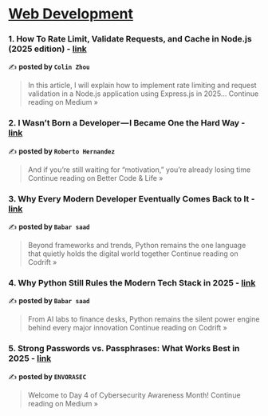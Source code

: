 
<h1><a href=https://medium.com/tag/web-development/recommended target="_blank" rel="noopener noreferrer">Web Development</a></h1>
<h3>1. How To Rate Limit, Validate Requests, and Cache in Node.js (2025 edition) - <a href="https://medium.com/@colizu2020/how-to-rate-limit-validate-requests-and-cache-in-node-js-2025-edition-603f5a03c85c?source=rss------web_development-5" target="_blank" rel="noopener noreferrer">link</a></h3>

✍️ **posted by `Colin Zhou`**

<blockquote>In this article, I will explain how to implement rate limiting and request validation in a Node.js application using Express.js in 2025…
Continue reading on Medium »</blockquote>

<h3>2. I Wasn’t Born a Developer — I Became One the Hard Way - <a href="https://medium.com/better-code-and-life/i-wasnt-born-a-developer-i-became-one-the-hard-way-2d172248c2db?source=rss------web_development-5" target="_blank" rel="noopener noreferrer">link</a></h3>

✍️ **posted by `Roberto Hernandez`**

<blockquote>And if you’re still waiting for “motivation,” you’re already losing time
Continue reading on Better Code & Life »</blockquote>

<h3>3. Why Every Modern Developer Eventually Comes Back to It - <a href="https://medium.com/codrift/why-every-modern-developer-eventually-comes-back-to-it-dd0ed538d024?source=rss------web_development-5" target="_blank" rel="noopener noreferrer">link</a></h3>

✍️ **posted by `Babar saad`**

<blockquote>Beyond frameworks and trends, Python remains the one language that quietly holds the digital world together
Continue reading on Codrift »</blockquote>

<h3>4. Why Python Still Rules the Modern Tech Stack in 2025 - <a href="https://medium.com/codrift/why-python-still-rules-the-modern-tech-stack-in-2025-0f945dbb243c?source=rss------web_development-5" target="_blank" rel="noopener noreferrer">link</a></h3>

✍️ **posted by `Babar saad`**

<blockquote>From AI labs to finance desks, Python remains the silent power engine behind every major innovation
Continue reading on Codrift »</blockquote>

<h3>5. Strong Passwords vs. Passphrases: What Works Best in 2025 - <a href="https://medium.com/@envorasec/strong-passwords-vs-passphrases-what-works-best-in-2025-6deb11f21cd1?source=rss------web_development-5" target="_blank" rel="noopener noreferrer">link</a></h3>

✍️ **posted by `ENVORASEC`**

<blockquote>Welcome to Day 4 of Cybersecurity Awareness Month!
Continue reading on Medium »</blockquote>

